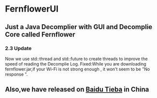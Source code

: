 # FernflowerUI
## Just a Java Decomplier with GUI and Decomplie Core called Fernflower

### 2.3 Update
Now we use std::thread and std::future to create threads to improve the speed of reading the Decomplie Log.
Fixed:While you are downloading fernflower.jar,if your Wi-Fi is not strong enough , it won't seem to be "No response
".

## Also,we have released on [Baidu Tieba](https://tieba.baidu.com/p/5357968894?pid=113035827659&cid=0&red_tag=1675627321#113035827659) in China
